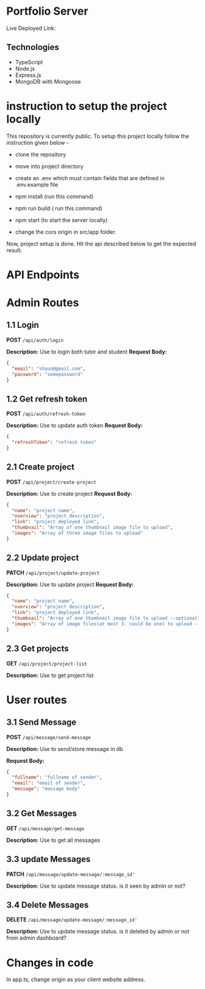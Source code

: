 # Portfolio Server

Live Deployed Link:

## Technologies

- TypeScript
- Node.js
- Express.js
- MongoDB with Mongoose

# instruction to setup the project locally

This repository is currently public. To setup this project locally follow the instruction given below -

- clone the repository

- move into project directory

- create an .env which must contain fields that are defined in .env.example file

- npm install (run this command)

- npm run build ( run this command)

- npm start (to start the server locally)

- change the cors origin in src/app folder.

Now, project setup is done. Hit the api described below to get the expected result.

# API Endpoints

# Admin Routes

## 1.1 Login

**POST** `/api/auth/login`

**Description:** Use to login both tutor and student
**Request Body:**

```json
{
  "email": "shaun@gmail.com",
  "password": "somepassword"
}
```

## 1.2 Get refresh token

**POST** `/api/auth/refresh-token`

**Description:** Use to update auth token
**Request Body:**

```json
{
  "refreshToken": "refresh token"
}
```

## 2.1 Create project

**POST** `/api/project/create-project`

**Description:** Use to create project
**Request Body:**

```json
{
  "name": "project name",
  "overview": "project description",
  "link": "project deployed link",
  "thumbnail": "Array of one thumbnail image file to upload",
  "images": "Array of three image files to upload"
}
```

## 2.2 Update project

**PATCH** `/api/project/update-project`

**Description:** Use to update project
**Request Body:**

```json
{
  "name": "project name",
  "overview": "project description",
  "link": "project deployed link",
  "thumbnail": "Array of one thumbnail image file to upload --optional",
  "images": "Array of image files(at most 3. could be one) to upload --optional"
}
```

## 2.3 Get projects

**GET** `/api/project/project-list`

**Description:** Use to get project list

# User routes

## 3.1 Send Message

**POST** `/api/message/send-message`

**Description:** Use to send/store message in db

**Request Body:**

```json
{
  "fullname": "fullname of sender",
  "email": "email of sender",
  "message": "message body"
}
```

## 3.2 Get Messages

**GET** `/api/message/get-message`

**Description:** Use to get all messages

## 3.3 update Messages

**PATCH** `/api/message/update-message/:message_id'`

**Description:** Use to update message status. is it seen by admin or not?

## 3.4 Delete Messages

**DELETE** `/api/message/update-message/:message_id'`

**Description:** Use to update message status. is it deleted by admin or not from admin dashboard?

# Changes in code

In app.ts, change origin as your client website address.
